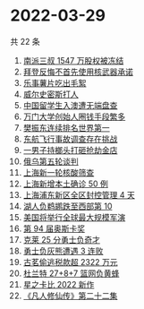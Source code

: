 # 2022-03-29

共 22 条

<!-- BEGIN -->
<!-- 最后更新时间 Tue Mar 29 2022 19:24:12 GMT+0800 (China Standard Time) -->

1. [南派三叔 1547 万股权被冻结](https://www.zhihu.com/search?q=南派三叔)
1. [拜登反悔不首先使用核武器承诺](https://www.zhihu.com/search?q=拜登反悔)
1. [乐事薯片吃出毛絮](https://www.zhihu.com/search?q=乐事薯片)
1. [威尔史密斯打人](https://www.zhihu.com/search?q=威尔史密斯)
1. [中国留学生入澳遭无端盘查](https://www.zhihu.com/search?q=中国留学生入澳)
1. [万门大学创始人圈钱手段繁多](https://www.zhihu.com/search?q=万门大学)
1. [樊振东连续排名世界第一](https://www.zhihu.com/search?q=樊振东)
1. [东航飞行事故调查存在挑战](https://www.zhihu.com/search?q=东航飞行事故调查)
1. [一男子持榔头打砸抢劫金店](https://www.zhihu.com/search?q=打砸抢劫金店)
1. [俄乌第五轮谈判](https://www.zhihu.com/search?q=第五轮谈判)
1. [上海新一轮核酸筛查](https://www.zhihu.com/search?q=上海核酸)
1. [上海新增本土确诊 50 例](https://www.zhihu.com/search?q=上海新增)
1. [上海浦东新区全区封控管理 4 天](https://www.zhihu.com/search?q=上海浦东)
1. [湖人负鹈鹕跌至西部第 10](https://www.zhihu.com/search?q=湖人)
1. [美国将举行全球最大规模军演](https://www.zhihu.com/search?q=美国军演)
1. [第 94 届奥斯卡奖](https://www.zhihu.com/search?q=奥斯卡奖)
1. [克莱 25 分勇士负奇才](https://www.zhihu.com/search?q=勇士)
1. [勇士负灰熊遭遇 3 连败](https://www.zhihu.com/search?q=勇士)
1. [古茗偷逃税款超 2322 万元](https://www.zhihu.com/search?q=古茗)
1. [杜兰特 27+8+7 篮网负黄蜂](https://www.zhihu.com/search?q=篮网)
1. [星之卡比 2022 新作](https://www.zhihu.com/search?q=星之卡比探索发现)
1. [《凡人修仙传》第二十二集](https://www.zhihu.com/search?q=凡人修仙传)

<!-- END -->
